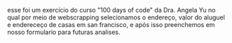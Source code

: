 esse foi um exercício do curso "100 days of code" da Dra. Angela Yu no qual por meio de webscrapping selecionamos o endereço, valor do aluguel e endereceço de casas em san francisco, e após isso preenchemos em nosso formulario para futuras analises.
